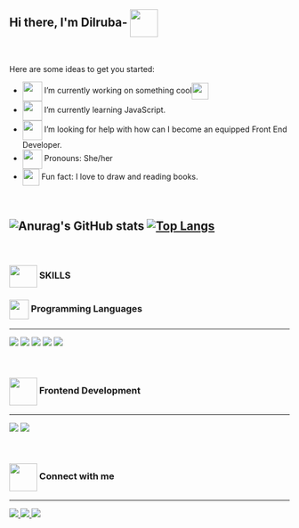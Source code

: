 ## Hi there, I'm Dilruba- <img align="center" src="https://media2.giphy.com/media/WVFWzoOoSPO26BiXuu/giphy.gif?cid=ecf05e472t2tj8zdhg2h5dwr5c8m2zya70e2lb314zf5x6qj&rid=giphy.gif&ct=s" width="50" height="50"/>

<br/>

Here are some ideas to get you started:

- <img align="center" src="https://media3.giphy.com/media/kBT2VWBd5fnymKJwue/giphy.gif" width="35" height="35"/> I’m currently working on something cool<img align="center" src="https://media2.giphy.com/media/UQDSBzfyiBKvgFcSTw/giphy.gif?cid=790b7611e2ae3bc010807d1690c74dda919fe78beb61c541&rid=giphy.gif&ct=s" width="30" height="30"/>
- <img align="center" src="https://media3.giphy.com/media/1ZDHv3943FIkvAKzMN/giphy.gif" width="35" height="35"/> I’m currently learning JavaScript.
- <img align="center" src="https://media2.giphy.com/media/4VPk37jWgTcWzgBmfU/giphy.gif" width="35" height="35"/> I’m looking for help with how can I become an equipped Front End Developer.
- <img align="center" src="https://media2.giphy.com/media/9MJgtmuaCBipcdAXeB/giphy.gif?cid=ecf05e47ujkb8813tvovasgt1viybyypv211l2h3cy03os9e&rid=giphy.gif&ct=s" width="35" height="35"/> Pronouns: She/her
- <img align="center" src="https://media0.giphy.com/media/UwLSB44C7x1oX6wITz/giphy.gif" width="30" height="30"/> Fun fact:  I love to draw and reading books.

<br/>


![Anurag's GitHub stats](https://github-readme-stats.vercel.app/api?username=Dilruba-00&show_icons=true&theme=buefy)
[![Top Langs](https://github-readme-stats.vercel.app/api/top-langs/?username=Dilruba-00&layout=lyout)](https://github.com/dilruba-00/github-readme-stats) 
---

<br/>

### <img align="center" src="https://media1.giphy.com/media/ww9Z3l8wl4szKyRIro/giphy.gif" width="50" height="40"/> SKILLS 

### <img align="center" src="https://media3.giphy.com/media/PlKGhuzyVsiyEXMT54/giphy.gif" width="35" height="35"/> Programming Languages
---
<img src="https://img.icons8.com/color/50/000000/java-coffee-cup-logo--v2.png"/> <img src="https://img.icons8.com/color/48/000000/javascript--v1.png"/> <img src="https://img.icons8.com/color/50/000000/c-plus-plus-logo.png"/>  <img src="https://img.icons8.com/color/50/000000/c-programming.png"/> <img src="https://img.icons8.com/color/50/000000/c-sharp-logo.png"/>

<br/>
 
### <img align="center" src="https://media3.giphy.com/media/AUjBfq5licXwoqo87Z/giphy.gif" width="50" height="50"/> Frontend Development
---
<img src="https://img.icons8.com/color/50/000000/html-5--v1.png"/>  <img src="https://img.icons8.com/color/50/000000/css3.png"/>
 
 <br/>
 
 ### <img align="center" src="https://media0.giphy.com/media/65qzUZckzeWG1wugLW/giphy.gif" width="50" height="50"/> Connect with me
---
 
<a href="https://www.linkedin.com/in/dilruba-tun%C3%A7ez-869b24200/"> <img src="https://img.icons8.com/ios-filled/35/000000/linkedin.png" target="_blank" rel="noopener noreferrer"/> </a> <a href="https://www.tumblr.com/blog/yokdahadinolar"> <img src="https://img.icons8.com/ios-filled/35/000000/tumblr--v2.png"/> </a> <a href="https://tr.pinterest.com/muzlucilekkk/_saved/"> <img src="https://img.icons8.com/ios-glyphs/35/000000/pinterest.png"/> </a>



 
